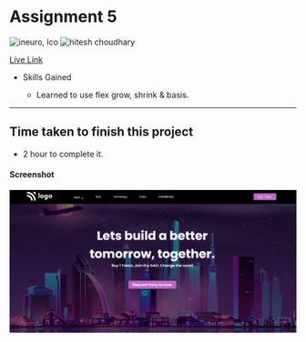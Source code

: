 # Assignment 5

![ineuro, lco](https://img.shields.io/badge/iNeuron-LCO-green)
![hitesh choudhary](https://img.shields.io/badge/Hitesh--Choudhary-Full--stack--JS--bootcamp-red)

[Live Link](https://meek-cocada-979fa7.netlify.app/)

- Skills Gained

  - Learned to use flex grow, shrink & basis.

---

## Time taken to finish this project

- 2 hour to complete it.

#### Screenshot

![SCREENSHOT](./screenshot/screenshot.PNG)
